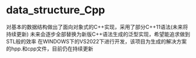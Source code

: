 # data_structure_Cpp
对基本的数据结构做出了面向对象式的C++实现，采用了部分C++11语法(未来将持续更新)
未来会逐步全部替换为新版C++语法生成的泛型实现，希望能追求做到STL般的效率
在WINDOWS下的VS2022下进行开发，该项目为生成的解决方案的hpp.和cpp文件，目前仍在持续更新
